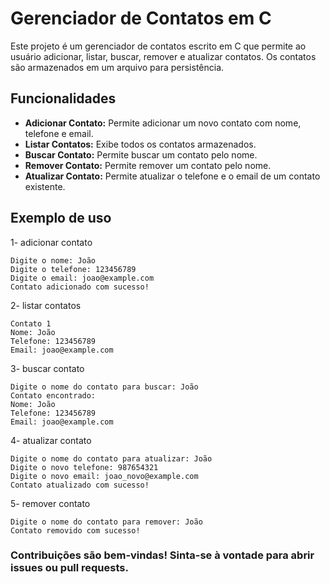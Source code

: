 # Gerenciador de Contatos em C

Este projeto é um gerenciador de contatos escrito em C que permite ao usuário adicionar, listar, buscar, remover e atualizar contatos. Os contatos são armazenados em um arquivo para persistência.

## Funcionalidades

- **Adicionar Contato:** Permite adicionar um novo contato com nome, telefone e email.
- **Listar Contatos:** Exibe todos os contatos armazenados.
- **Buscar Contato:** Permite buscar um contato pelo nome.
- **Remover Contato:** Permite remover um contato pelo nome.
- **Atualizar Contato:** Permite atualizar o telefone e o email de um contato existente.

## Exemplo de uso

1- adicionar contato
```plaintext
Digite o nome: João
Digite o telefone: 123456789
Digite o email: joao@example.com
Contato adicionado com sucesso!
````
2- listar contatos
```plaintext
Contato 1
Nome: João
Telefone: 123456789
Email: joao@example.com
````
3- buscar contato
```plaintext
Digite o nome do contato para buscar: João
Contato encontrado:
Nome: João
Telefone: 123456789
Email: joao@example.com
````
4- atualizar contato
````plaintext
Digite o nome do contato para atualizar: João
Digite o novo telefone: 987654321
Digite o novo email: joao_novo@example.com
Contato atualizado com sucesso!
````
5- remover contato
````plaintext
Digite o nome do contato para remover: João
Contato removido com sucesso!
````
### Contribuições são bem-vindas! Sinta-se à vontade para abrir issues ou pull requests.
